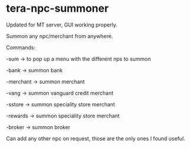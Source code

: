 # tera-npc-summoner

Updated for MT server, GUI working properly.

Summon any npc/merchant from anywhere.

Commands: 

-sum -> to pop up a menu with the different nps to summon

-bank -> summon bank

-merchant -> summon merchant

-vang -> summon vanguard credit merchant

-sstore -> summon speciality store merchant

-rewards -> summon speciality store merchant

-broker -> summon broker

Can add any other npc on request, those are the only ones I found useful.
